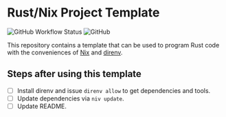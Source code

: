 # Rust/Nix Project Template

![GitHub Workflow Status](https://img.shields.io/github/workflow/status/blitz/rust-nix-project/Test)
![GitHub](https://img.shields.io/github/license/blitz/rust-nix-project)

This repository contains a template that can be used to program Rust
code with the conveniences of [Nix](https://nixos.org/) and
[direnv](https://nixos.org/).

## Steps after using this template

- [ ] Install direnv and issue `direnv allow` to get dependencies and tools.
- [ ] Update dependencies via `niv update`.
- [ ] Update README.
